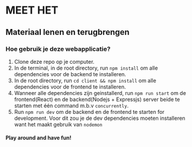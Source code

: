 # MEET HET

## Materiaal lenen en terugbrengen

### Hoe gebruik je deze webapplicatie?

1. Clone deze repo op je computer.
1. In de terminal, in de root directory, run `npm install` om alle dependencies voor de backend te installeren.
1. In de root directory, run `cd client && npm install` om alle dependencies voor de frontend te installeren.
1. Wanneer alle dependencies zijn geinstallerd, run `npm run start` om de frontend(React) en de backend(Nodejs + Expressjs) server beide te starten met één command m.b.v `concurrently`.
1. Run `npm run dev` om de backend en de frontend te starten for development. Voor dit zou je de dev dependencies moeten installeren want het maakt gebruik van `nodemon`

#### Play around and have fun!
